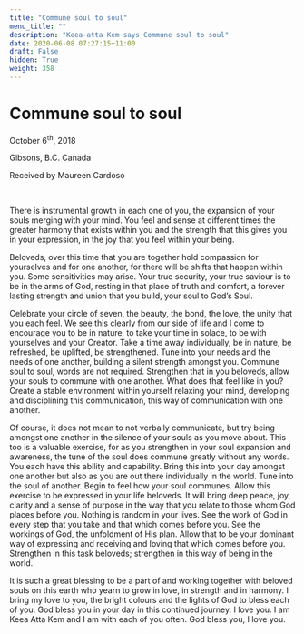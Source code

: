 ```yaml
---
title: "Commune soul to soul"
menu_title: ""
description: "Keea-atta Kem says Commune soul to soul"
date: 2020-06-08 07:27:15+11:00
draft: False
hidden: True
weight: 358
---
```

# Commune soul to soul

October 6<sup>th</sup>, 2018

Gibsons, B.C. Canada

Received by Maureen Cardoso

 

There is instrumental growth in each one of you, the expansion of your souls merging with your mind. You feel and sense at different times the greater harmony that exists within you and the strength that this gives you in your expression, in the joy that you feel within your being. 
 
Beloveds, over this time that you are together hold compassion for yourselves and for one another, for there will be shifts that happen within you. Some sensitivities may arise. Your true security, your true saviour is to be in the arms of God, resting in that place of truth and comfort, a forever lasting strength and union that you build, your soul to God’s Soul.

Celebrate your circle of seven, the beauty, the bond, the love, the unity that you each feel.  We see this clearly from our side of life and I come to encourage you to be in nature, to take your time in solace, to be with yourselves and your Creator.  Take a time away individually, be in nature, be refreshed, be uplifted, be strengthened.  Tune into your needs and the needs of one another, building a silent strength amongst you.  Commune soul to soul, words are not required.  Strengthen that in you beloveds, allow your souls to commune with one another.  What does that feel like in you?  Create a stable environment within yourself relaxing your mind, developing and disciplining this communication, this way of communication with one another.

Of course, it does not mean to not verbally communicate, but try being amongst one another in the silence of your souls as you move about.  This too is a valuable exercise, for as you strengthen in your soul expansion and awareness, the tune of the soul does commune greatly without any words.  You each have this ability and capability.  Bring this into your day amongst one another but also as you are out there individually in the world.  Tune into the soul of another. Begin to feel how your soul communes. Allow this exercise to be expressed in your life beloveds.  It will bring deep peace, joy, clarity and a sense of purpose in the way that you relate to those whom God places before you. Nothing is random in your lives. See the work of God in every step that you take and that which comes before you. See the workings of God, the unfoldment of His plan. Allow that to be your dominant way of expressing and receiving and loving that which comes before you. Strengthen in this task beloveds; strengthen in this way of being in the world.

It is such a great blessing to be a part of and working together with beloved souls on this earth who yearn to grow in love, in strength and in harmony.  I bring my love to you, the bright colours and the lights of God to bless each of you.  God bless you in your day in this continued journey.  I love you.  I am Keea Atta Kem and I am with each of you often.  God bless you, I love you.